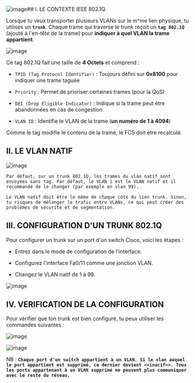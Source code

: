 ![image](https://github.com/user-attachments/assets/630064d5-76ac-46cc-9fd0-7a1cc6d1479b)## I. LE CONTEXTE IEEE 802.1Q

Lorsque tu veux transporter plusieurs VLANs sur le m^me lien physique, tu utilises un **`trunk`**. Chaque trame qui traverse le trunk reçoit un **`tag 802.1Q`** (ajouté à l'en-tête de la trame) pour **indiquer à quel VLAN la trame appartient**.

![image](https://github.com/user-attachments/assets/ed194de8-fc8f-47f0-a87c-1244b35818c3)


Ce tag 802.1Q fait une taille de **4 Octets** et comprend : 

- `TPID (Tag Protocol Identifier)` : Toujours défini sur **0x8100** pour indiquer une trame taguée

- `Priority` : Permet de prioriser certaines trames (pour la QoS)

- `DEI (Drop Eligible Indicator)` : Indique si la trame peut être abandonnées en cas de congestion

- `VLAN ID` : Identifie le VLAN de la trame (**un numéro de 1 à 4094**)

Comme le tag modifie le contenu de la trame, le FCS doit être recalculé.


## II. LE VLAN NATIF

![image](https://github.com/user-attachments/assets/0102ef52-1296-42bc-8ec7-ffb134b43384)

`Par défaut, sur un trunk 802.1Q, les trames du vlan natif sont envoyées sans tag. Par défaut, le VLAN 1 est le VLAN natif et il recommandé de le changer (par exemple en vlan 99).`

`Le VLAN natif doit être le même de chaque côté du lien trunk. Sinon, tu risques de mélanger le trafic entre VLANs, ce qui peut créer des problèmes de sécurité et de segmentation.`


## III. CONFIGURATION D'UN TRUNK 802.1Q

Pour configurer un trunk sur un port d'un switch Cisco, voici les étapes : 

- Entrez dans le mode de configuration de l'interface.

- Configurez l'interface Fa0/11 comme une jonction VLAN.

- Changez le VLAN natif de 1 à 99.

![image](https://github.com/user-attachments/assets/27325408-5430-4ef2-8825-1b7565eccfa4)


## IV. VERIFICATION DE LA CONFIGURATION

Pour vérifier que ton trunk est bien configuré, tu peux utiliser les commandes suivantes : 

![image](https://github.com/user-attachments/assets/1e6ba16e-4f17-46ff-9ed1-a031a509eb98)

![image](https://github.com/user-attachments/assets/96c2932a-c896-459c-8dd4-4b09f176ffe5)


NB : **`Chaque port d'un switch appartient à un VLAN. Si le vlan auquel le port appartient est supprimé, ce dernier devient <<inacif>>. Tous les ports appartenant à un VLAN supprimé ne peuvent plus communiquer avec le reste du réseau.`**
